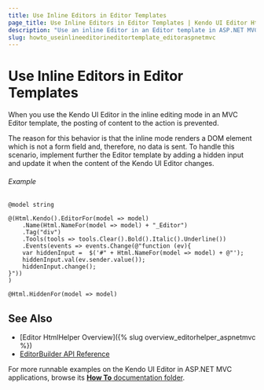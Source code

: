 ```yaml
---
title: Use Inline Editors in Editor Templates
page_title: Use Inline Editors in Editor Templates | Kendo UI Editor HtmlHelper
description: "Use an inline Editor in an Editor template in ASP.NET MVC applications."
slug: howto_useinlineeditorineditortemplate_editoraspnetmvc
---
```


# Use Inline Editors in Editor Templates

When you use the Kendo UI Editor in the inline editing mode in an MVC Editor template, the posting of content to the action is prevented.

The reason for this behavior is that the inline mode renders a DOM element which is not a form field and, therefore, no data is sent. To handle this scenario, implement further the Editor template by adding a hidden input and update it when the content of the Kendo UI Editor changes.

###### Example

```tab-Razor
@model string

@(Html.Kendo().EditorFor(model => model)
    .Name(Html.NameFor(model => model) + "_Editor")
    .Tag("div")
    .Tools(tools => tools.Clear().Bold().Italic().Underline())
    .Events(events => events.Change(@"function (ev){
    var hiddenInput =  $('#" + Html.NameFor(model => model) + @"');
    hiddenInput.val(ev.sender.value());
    hiddenInput.change();
}"))
)

@Html.HiddenFor(model => model)
```

## See Also

* [Editor HtmlHelper Overview]({% slug overview_editorhelper_aspnetmvc %})
* [EditorBuilder API Reference](http://docs.telerik.com/aspnet-mvc/api/Kendo.Mvc.UI.Fluent/EditorBuilder)

For more runnable examples on the Kendo UI Editor in ASP.NET MVC applications, browse its [**How To** documentation folder](/helpers/editor/how-to/).
